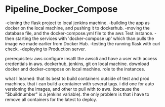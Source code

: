 # Pipeline_Docker_Compose
-cloning the flask project to local jenkins machine.
-building the app as docker on the local machine, and pushing it to dockerhub.
-moving the database file, and the docker-compose.yml file to the aws Test instance.
-then starting the services with 'docker-compose up' which than pulls the image we made earlier from Docker Hub.
-testing the running flask with curl check.
-deploying to Production server.

prerequisites: 
aws configure insatll the awscli and have a user with access credentials in aws. dockerhub, jenkins, git on local machine.
download docker and docker-compose on local machine.
role to the instances.

what I learned:
that its best to build containers outside of test and prod machines.
that i can build a container with several tags. i did one for auto versioning the images, and other to pull with to aws. (because the "$buildnumber" is a jenkins variable).
the only problem is that i have to remove all containers for the latest to deploy.
